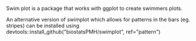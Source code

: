 
Swim plot is a package that works with ggplot to create swimmers plots. 

An alternative version of swimplot which allows for patterns in the bars (eg. stripes) can be installed using
devtools::install_github("biostatsPMH/swimplot", ref="pattern")
